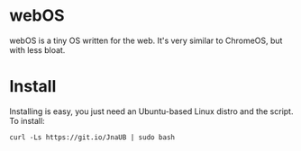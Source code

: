 # webOS
webOS is a tiny OS written for the web. It's very similar to ChromeOS, but with less bloat.
# Install
Installing is easy, you just need an Ubuntu-based Linux distro and the script. To install:
```
curl -Ls https://git.io/JnaUB | sudo bash
```
